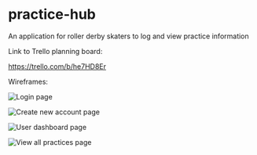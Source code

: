 # practice-hub
An application for roller derby skaters to log and view practice information

Link to Trello planning board:

https://trello.com/b/he7HD8Er

Wireframes:

![Login page](0E959980-406E-48F6-A9EA-BCE5F7FAE1AA.jpeg)

![Create new account page](6C0C5BFD-B436-4CF2-9646-FD3DFA2101D6.jpeg)

![User dashboard page](AFAAD9CA-A5D5-4E1A-92E5-69E1F4899C8F.jpeg)

![View all practices page](C1567B5D-BD37-4F11-B3CE-E5B89DF14E13.jpeg)






